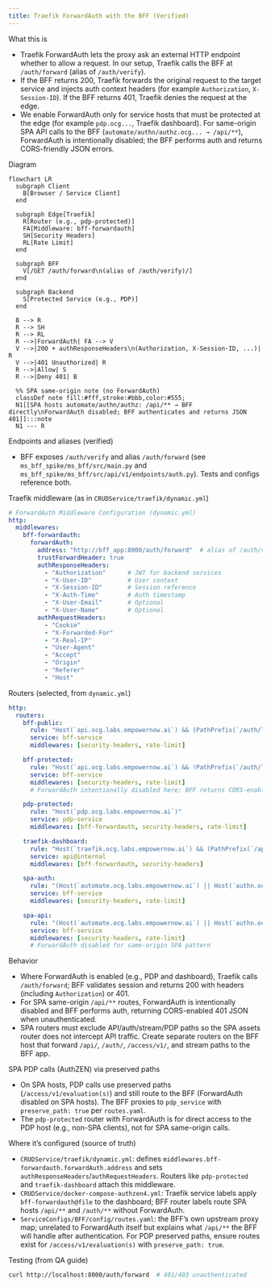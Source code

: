 ```yaml
---
title: Traefik ForwardAuth with the BFF (Verified)
---
```


What this is

- Traefik ForwardAuth lets the proxy ask an external HTTP endpoint whether to allow a request. In our setup, Traefik calls the BFF at `/auth/forward` (alias of `/auth/verify`).
- If the BFF returns 200, Traefik forwards the original request to the target service and injects auth context headers (for example `Authorization`, `X-Session-ID`). If the BFF returns 401, Traefik denies the request at the edge.
- We enable ForwardAuth only for service hosts that must be protected at the edge (for example `pdp.ocg...`, Traefik dashboard). For same-origin SPA API calls to the BFF (`automate/authn/authz.ocg... → /api/**`), ForwardAuth is intentionally disabled; the BFF performs auth and returns CORS-friendly JSON errors.

Diagram

```mermaid
flowchart LR
  subgraph Client
    B[Browser / Service Client]
  end

  subgraph Edge[Traefik]
    R[Router (e.g., pdp-protected)]
    FA[Middleware: bff-forwardauth]
    SH[Security Headers]
    RL[Rate Limit]
  end

  subgraph BFF
    V[/GET /auth/forward\n(alias of /auth/verify)/]
  end

  subgraph Backend
    S[Protected Service (e.g., PDP)]
  end

  B --> R
  R --> SH
  R --> RL
  R -->|ForwardAuth| FA --> V
  V -->|200 + authResponseHeaders\n(Authorization, X-Session-ID, ...)| R
  V -->|401 Unauthorized| R
  R -->|Allow| S
  R -->|Deny 401| B

  %% SPA same-origin note (no ForwardAuth)
  classDef note fill:#fff,stroke:#bbb,color:#555;
  N1[[SPA hosts automate/authn/authz: /api/** → BFF directly\nForwardAuth disabled; BFF authenticates and returns JSON 401]]:::note
  N1 --- R
```

Endpoints and aliases (verified)

- BFF exposes `/auth/verify` and alias `/auth/forward` (see `ms_bff_spike/ms_bff/src/main.py` and `ms_bff_spike/ms_bff/src/api/v1/endpoints/auth.py`). Tests and configs reference both.

Traefik middleware (as in `CRUDService/traefik/dynamic.yml`)

```yaml
# ForwardAuth Middleware Configuration (dynamic.yml)
http:
  middlewares:
    bff-forwardauth:
      forwardAuth:
        address: "http://bff_app:8000/auth/forward"  # alias of /auth/verify in BFF
        trustForwardHeader: true
        authResponseHeaders:
          - "Authorization"      # JWT for backend services
          - "X-User-ID"          # User context
          - "X-Session-ID"       # Session reference
          - "X-Auth-Time"        # Auth timestamp
          - "X-User-Email"       # Optional
          - "X-User-Name"        # Optional
        authRequestHeaders:
          - "Cookie"
          - "X-Forwarded-For"
          - "X-Real-IP"
          - "User-Agent"
          - "Accept"
          - "Origin"
          - "Referer"
          - "Host"
```

Routers (selected, from `dynamic.yml`)

```yaml
http:
  routers:
    bff-public:
      rule: "Host(`api.ocg.labs.empowernow.ai`) && (PathPrefix(`/auth/login`) || PathPrefix(`/auth/callback`) || PathPrefix(`/auth/forward`) || PathPrefix(`/auth/csrf`) || PathPrefix(`/health`))"
      service: bff-service
      middlewares: [security-headers, rate-limit]

    bff-protected:
      rule: "Host(`api.ocg.labs.empowernow.ai`) && !PathPrefix(`/auth/login`) && !PathPrefix(`/auth/callback`) && !PathPrefix(`/auth/forward`) && !PathPrefix(`/auth/csrf`) && !PathPrefix(`/health`)"
      service: bff-service
      middlewares: [security-headers, rate-limit]
      # ForwardAuth intentionally disabled here; BFF returns CORS-enabled 401 JSON for SPA flows

    pdp-protected:
      rule: "Host(`pdp.ocg.labs.empowernow.ai`)"
      service: pdp-service
      middlewares: [bff-forwardauth, security-headers, rate-limit]

    traefik-dashboard:
      rule: "Host(`traefik.ocg.labs.empowernow.ai`) && (PathPrefix(`/api`) || PathPrefix(`/dashboard`))"
      service: api@internal
      middlewares: [bff-forwardauth, security-headers]

    spa-auth:
      rule: "(Host(`automate.ocg.labs.empowernow.ai`) || Host(`authn.ocg.labs.empowernow.ai`) || Host(`authz.ocg.labs.empowernow.ai`)) && PathPrefix(`/auth/`)"
      service: bff-service
      middlewares: [security-headers, rate-limit]

    spa-api:
      rule: "(Host(`automate.ocg.labs.empowernow.ai`) || Host(`authn.ocg.labs.empowernow.ai`) || Host(`authz.ocg.labs.empowernow.ai`)) && PathPrefix(`/api/`)"
      service: bff-service
      middlewares: [security-headers, rate-limit]
      # ForwardAuth disabled for same-origin SPA pattern
```

Behavior

- Where ForwardAuth is enabled (e.g., PDP and dashboard), Traefik calls `/auth/forward`; BFF validates session and returns 200 with headers (including `Authorization`) or 401.
- For SPA same-origin `/api/**` routes, ForwardAuth is intentionally disabled and BFF performs auth, returning CORS-enabled 401 JSON when unauthenticated.
- SPA routers must exclude API/auth/stream/PDP paths so the SPA assets router does not intercept API traffic. Create separate routers on the BFF host that forward `/api/`, `/auth/`, `/access/v1/`, and stream paths to the BFF app.

SPA PDP calls (AuthZEN) via preserved paths

- On SPA hosts, PDP calls use preserved paths (`/access/v1/evaluation(s)`) and still route to the BFF (ForwardAuth disabled on SPA hosts). The BFF proxies to `pdp_service` with `preserve_path: true` per `routes.yaml`.
- The `pdp-protected` router with ForwardAuth is for direct access to the PDP host (e.g., non-SPA clients), not for SPA same-origin calls.

Where it’s configured (source of truth)

- `CRUDService/traefik/dynamic.yml`: defines `middlewares.bff-forwardauth.forwardAuth.address` and sets `authResponseHeaders`/`authRequestHeaders`. Routers like `pdp-protected` and `traefik-dashboard` attach this middleware.
- `CRUDService/docker-compose-authzen4.yml`: Traefik service labels apply `bff-forwardauth@file` to the dashboard; BFF router labels route SPA hosts `/api/**` and `/auth/**` without ForwardAuth.
- `ServiceConfigs/BFF/config/routes.yaml`: the BFF’s own upstream proxy map; unrelated to ForwardAuth itself but explains what `/api/**` the BFF will handle after authentication. For PDP preserved paths, ensure routes exist for `/access/v1/evaluation(s)` with `preserve_path: true`.

Testing (from QA guide)

```bash
curl http://localhost:8000/auth/forward  # 401/403 unauthenticated
```


